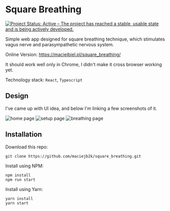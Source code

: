 # Square Breathing

[![Project Status: Active – The project has reached a stable, usable state and is being actively developed.](https://www.repostatus.org/badges/latest/active.svg)](https://www.repostatus.org/#active)

Simple web app designed for square breathing technique, which stimulates vagus
nerve and parasympathetic nervous system.

Online Version: https://maciejbiel.pl/square_breathing/

It should work well only in Chrome, I didn't make it cross browser working yet.

Technology stack: `React`, `Typescript`

## Design

I've came up with UI idea, and below I'm linking a few screenshots of it.

![home page](https://user-images.githubusercontent.com/6316812/108908999-4268d980-7624-11eb-8b83-350d03f51b1b.png)
![setup page](https://user-images.githubusercontent.com/6316812/108909003-43017000-7624-11eb-86e0-cae20b0f92c4.png)
![breathing page](https://user-images.githubusercontent.com/6316812/108908995-41d04300-7624-11eb-901d-63b8f9c950c6.png)

## Installation

Download this repo:

```
git clone https://github.com/maciejb2k/square_breathing.git
```

Install using NPM:

```
npm install
npm run start
```

Install using Yarn:

```
yarn install
yarn start
```
